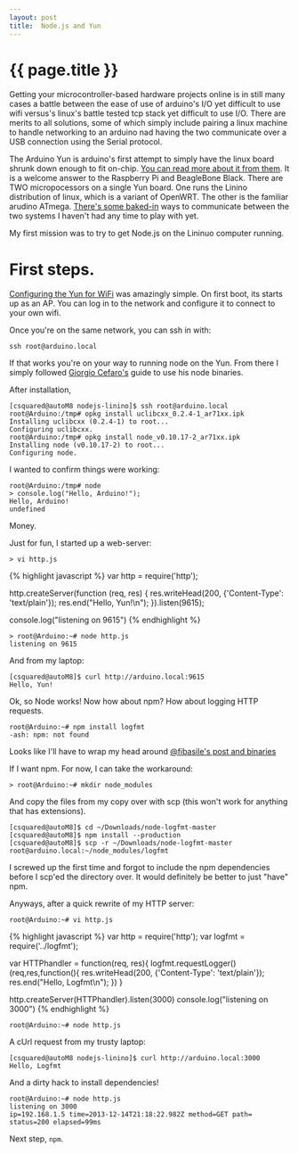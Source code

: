 ```yaml
---
layout: post
title:  Node.js and Yun
---
```


{{ page.title }}
================

Getting your microcontroller-based hardware projects online is in still
many cases a battle between the ease of use of arduino's I/O yet difficult
to use wifi versus's linux's battle tested tcp stack yet difficult to use
I/O.  There are merits to all solutions, some of which simply include
pairing a linux machine to handle networking to an arduino nad having the two
communicate over a USB connection using the Serial protocol.

The Arduino Yun is arduino's first attempt to simply have the linux board shrunk down
enough to fit on-chip.
[You can read more about it from them](http://arduino.cc/en/Main/ArduinoBoardYun?from=Main.ArduinoYUN).
It is a welcome answer to the Raspberry Pi and BeagleBone
Black.  There are TWO micropocessors on a single Yun board.  One runs the Linino distribution
of linux, which is a variant of OpenWRT.  The other is the familiar arudino ATmega.
[There's some baked-in](http://arduino.cc/en/Guide/ArduinoYun#toc16) ways to communicate between
the two systems I haven't had any time to play with yet.

My first mission was to try to get Node.js on the Lininuo computer running.

# First steps.

[Configuring the Yun for WiFi](http://arduino.cc/en/Guide/ArduinoYun#toc13) was amazingly simple.
On first boot, its starts up as an AP.  You can log in to the network and configure it to connect
to your own wifi.

Once you're on the same network, you can ssh in with:

    ssh root@arduino.local

If that works you're on your way to running node on the Yun.
From there I simply followed
[Giorgio Cefaro's](http://giorgiocefaro.com/blog/installing-node-js-on-arduino-yun)
guide to use his node binaries.

After installation,

    [csquared@autoM8 nodejs-linino]$ ssh root@arduino.local
    root@Arduino:/tmp# opkg install uclibcxx_0.2.4-1_ar71xx.ipk
    Installing uclibcxx (0.2.4-1) to root...
    Configuring uclibcxx.
    root@Arduino:/tmp# opkg install node_v0.10.17-2_ar71xx.ipk
    Installing node (v0.10.17-2) to root...
    Configuring node.

I wanted to confirm things were working:

    root@Arduino:/tmp# node
    > console.log("Hello, Arduino!");
    Hello, Arduino!
    undefined

Money.

Just for fun, I started up a web-server:

    > vi http.js


{% highlight javascript %}
var http = require('http');

http.createServer(function (req, res) {
  res.writeHead(200, {'Content-Type': 'text/plain'});
  res.end("Hello, Yun!\n");
}).listen(9615);

console.log("listening on 9615")
{% endhighlight %}


    > root@Arduino:~# node http.js
    listening on 9615


And from my laptop:

    [csquared@autoM8]$ curl http://arduino.local:9615
    Hello, Yun!

Ok, so Node works!  Now how about npm?  How about logging
HTTP requests.

    root@Arduino:~# npm install logfmt
    -ash: npm: not found

Looks like I'll have to wrap my head around
[@fibasile's post and binaries](http://fibasile.github.io/compiling-nodejs-for-arduino-yun.html)

If I want npm.  For now, I can take the workaround:

    > root@Arduino:~# mkdir node_modules

And copy the files from my copy over with scp (this won't work for anything that
has extensions).

    [csquared@autoM8]$ cd ~/Downloads/node-logfmt-master
    [csquared@autoM8]$ npm install --production
    [csquared@autoM8]$ scp -r ~/Downloads/node-logfmt-master root@arduino.local:~/node_modules/logfmt


I screwed up the first time and forgot to include the npm dependencies before I scp'ed the directory over.
It would definitely be better to just "have" npm.

Anyways, after a quick rewrite of my HTTP server:

    root@Arduino:~# vi http.js

{% highlight javascript %}
var http = require('http');
var logfmt = require('../logfmt');

var HTTPhandler = function(req, res){
  logfmt.requestLogger()(req,res,function(){
    res.writeHead(200, {'Content-Type': 'text/plain'});
    res.end("Hello, Logfmt\n");
  })
}

http.createServer(HTTPhandler).listen(3000)
console.log("listening on 3000")
{% endhighlight %}


    root@Arduino:~# node http.js

A cUrl request from my trusty laptop:

    [csquared@autoM8 nodejs-linino]$ curl http://arduino.local:3000
    Hello, Logfmt

And a dirty hack to install dependencies!

    root@Arduino:~# node http.js
    listening on 3000
    ip=192.168.1.5 time=2013-12-14T21:18:22.982Z method=GET path= status=200 elapsed=99ms

Next step, `npm`.



















